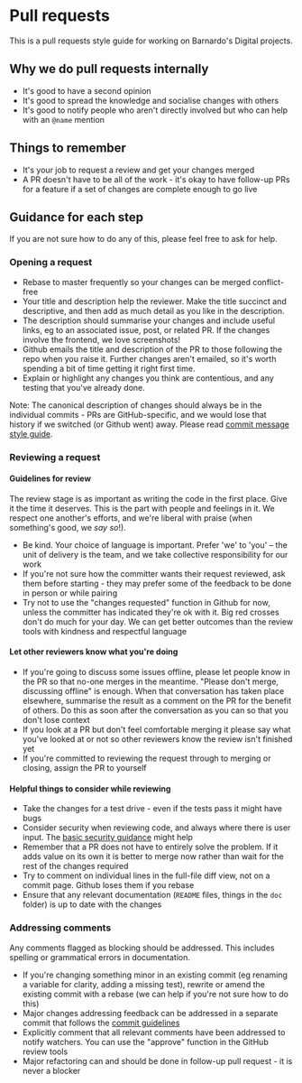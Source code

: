 # Pull requests

This is a pull requests style guide for working on Barnardo's Digital projects.

## Why we do pull requests internally

* It's good to have a second opinion
* It's good to spread the knowledge and socialise changes with others
* It's good to notify people who aren't directly involved but who can help
  with an `@name` mention   

## Things to remember

* It's your job to request a review and get your changes merged 
* A PR doesn't have to be all of the work - it's okay to have follow-up PRs for a
  feature if a set of changes are complete enough to go live

## Guidance for each step

If you are not sure how to do any of this, please feel free to ask for help.

### Opening a request

* Rebase to master frequently so your changes can be merged conflict-free
* Your title and description help the reviewer. Make the title succinct
  and descriptive, and then add as much detail as you like in the description.
* The description should summarise your changes and include useful links, eg to
  an associated issue, post, or related PR. If the changes involve
  the frontend, we love screenshots!
* Github emails the title and description of the PR to those following
  the repo when you raise it. Further changes aren't emailed, so it's worth 
  spending a bit of time getting it right first time.
* Explain or highlight any changes you think are contentious, and any testing 
  that you've already done.

Note: The canonical description of changes should always be in the individual
commits - PRs are GitHub-specific, and we would lose that history
if we switched (or Github went) away. Please read 
[commit message style guide](/git.md#commit-messages).

### Reviewing a request

#### Guidelines for review

The review stage is as important as writing the code in the first place. Give
it the time it deserves. This is the part with people and feelings in it. We
respect one another's efforts, and we're liberal with praise (when something's
good, we *say so*!).

- Be kind. Your choice of language is important. Prefer 'we' to 'you' – the unit of
  delivery is the team, and we take collective responsibility for our work
- If you're not sure how the committer wants their request reviewed, ask them
  before starting - they may prefer some of the feedback to be done in person
  or while pairing
- Try not to use the "changes requested" function in Github for now, unless
  the committer has indicated they're ok with it. Big red crosses don't do much
  for your day. We can get better outcomes than the review tools with kindness 
  and respectful language

#### Let other reviewers know what you're doing

- If you're going to discuss some issues offline, please let people know in the
  PR so that no-one merges in the meantime. "Please don't 
  merge, discussing offline" is enough. When that conversation has taken place 
  elsewhere, summarise the result as a comment on the PR for the benefit of 
  others. Do this as soon after the conversation as you can so that you don't
  lose context
- If you look at a PR but don't feel comfortable merging it please say what
  you've looked at or not so other reviewers know the review isn't finished
  yet
- If you're committed to reviewing the request through to merging or closing,
  assign the PR to yourself

#### Helpful things to consider while reviewing

- Take the changes for a test drive - even if the tests pass it might have bugs
- Consider security when reviewing code, and always where there is user input.
  The [basic security guidance](TBD.md) might help
- Remember that a PR does not have to entirely solve the problem. If it adds
  value on its own it is better to merge now rather than wait for the rest of
  the changes required
- Try to comment on individual lines in the full-file diff view, not on a commit
  page. Github loses them if you rebase
- Ensure that any relevant documentation (`README` files, things in the `doc`
  folder) is up to date with the changes

### Addressing comments

Any comments flagged as blocking should be addressed. This includes spelling or
grammatical errors in documentation.

- If you're changing something minor in an existing commit (eg renaming a
  variable for clarity, adding a missing test), rewrite or amend the existing 
  commit with a rebase (we can help if you're not sure how to do this)
- Major changes addressing feedback can be addressed in a separate commit 
  that follows the [commit guidelines](git#commit-messages)
- Explicitly comment that all relevant comments have been addressed to notify
  watchers. You can use the "approve" function in the GitHub review tools  
- Major refactoring can and should be done in follow-up pull request - it
  is never a blocker